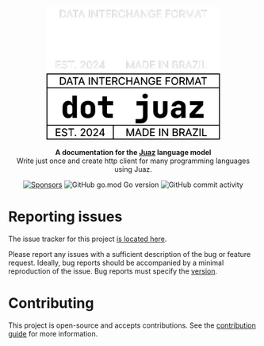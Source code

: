 <p align="center">
  <img src="./assets/icon-dark.svg#gh-dark-mode-only" width="350">
  <img src="./assets/icon-light.svg#gh-light-mode-only" width="350">
</p>

<p align="center">
<strong>A documentation for the <a href="https://github.com/isaqueveras/juaz">Juaz</a> language model</strong> <br/>
Write just once and create http client for many programming languages using Juaz.</p>

<p align="center">
  <a href="https://github.com/sponsors/isaqueveras"><img src="https://img.shields.io/github/sponsors/isaqueveras" alt="Sponsors"
  /></a>
  <img src="https://img.shields.io/github/go-mod/go-version/isaqueveras/juaz" alt="GitHub go.mod Go version"/>
  <img alt="GitHub commit activity" src="https://img.shields.io/github/commit-activity/w/isaqueveras/juaz">
</p>

# Reporting issues

The issue tracker for this project [is located here](https://github.com/isaqueveras/juaz/issues).

Please report any issues with a sufficient description of the bug or feature request. Ideally, bug reports should be accompanied by a minimal reproduction of the issue. Bug reports must specify the [version](https://github.com/isaqueveras/juaz/releases).

# Contributing
This project is open-source and accepts contributions. See the [contribution guide](https://github.com/isaqueveras/juaz/blob/main/CONTRIBUTING.md) for more information.

